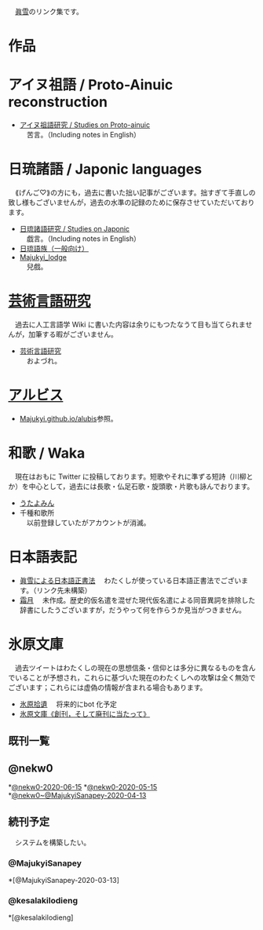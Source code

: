 　[眞雪](https://twitter.com/nekw0)のリンク集です。
# 作品
# アイヌ祖語 / Proto-Ainuic reconstruction
* [アイヌ祖語研究 / Studies on Proto-ainuic](https://note.com/nigwatu/m/me4ef65753438)  
　苦言。（Including notes in English）
# 日琉諸語 / Japonic languages 
　⟪げんご♡⟫の方にも，過去に書いた拙い記事がございます。拙すぎて手直しの致し様もございませんが，過去の水準の記録のために保存させていただいております。
* [日琉諸語研究 / Studies on Japonic](https://note.com/nigwatu/m/ma197b0221e8e)  
　戯言。（Including notes in English）
* [日琉語族（一般向け）](https://note.com/nigwatu/m/ma123c42f2abb)
* [Majukyi_lodge](https://majukyi.github.io/Japonic/)  
　兒戲。
# [芸術言語研究](https://conlinguistics.wikia.org/ja/wiki/%E8%8a%B8%E8%a1%93%E8%a8%80%E8%aa%9E%E7%a0%94%E7%a9%B6)
　過去に人工言語学 Wiki に書いた内容は余りにもつたなうて目も当てられませんが，加筆する暇がございません。
* [芸術言語研究](https://note.com/nigwatu/m/m1ba4bf009c68)  
　およづれ。
# [アルビス](https://pianists.github.io/PsMemoBlog/conworld/)
* [Majukyi.github.io/alubis](https://Majukyi.github.io/alubis)参照。
# 和歌 / Waka 
　現在はおもに Twitter に投稿しております。短歌やそれに準ずる短詩（川柳とか）を中心として，過去には長歌・仏足石歌・旋頭歌・片歌も詠んでおります。
* [うたよみん](http://www.utayom.in/users/7977)
* 千種和歌所  
　以前登録していたがアカウントが消滅。
# 日本語表記
* [眞雪による日本語正書法](https://Majukyi.github.io/Japonic/Jpn_Orth) 
　わたくしが使っている日本語正書法でございます。（リンク先未構築）
* [霜月]() 
　未作成。歴史的仮名遣を混ぜた現代仮名遣による同音異詞を排除した辞書にしたうございますが，だうやって何を作らうか見当がつきません。
# 氷原文庫
　過去ツイートはわたくしの現在の思想信条・信仰とは多分に異なるものを含んでいることが予想され，これらに基づいた現在のわたくしへの攻撃は全く無効でございます；これらには虚偽の情報が含まれる場合もあります。
* [氷原拾遺󠄁](https://twitter.com/12003_09_17) 
　将来的にbot 化予定
* [氷原文庫《創刊，そして廃刊に当たって》](https://Majukyi.github.io/Twitter)
## 既刊一覧
## @nekw0
*[@nekw0-2020-06-15](https://Majukyi.github.io/Twitter/Tweets-nekw0-2020-06-15/Your_archive.html)
*[@nekw0-2020-05-15](https://Majukyi.github.io/Twitter/Tweets-nekw0-2020-05-15/Your_archive.html)
*[@nekw0~@MajukyiSanapey-2020-04-13](Majukyi.github.io/Twitter/Tweets-MajukyiSanapey-nekw0-2020-04-13/Your_archive.html)
## 続刊予定 
　システムを構築したい。 
### @MajukyiSanapey
*[@MajukyiSanapey-2020-03-13]
### @kesalakilodieng
*[@kesalakilodieng]